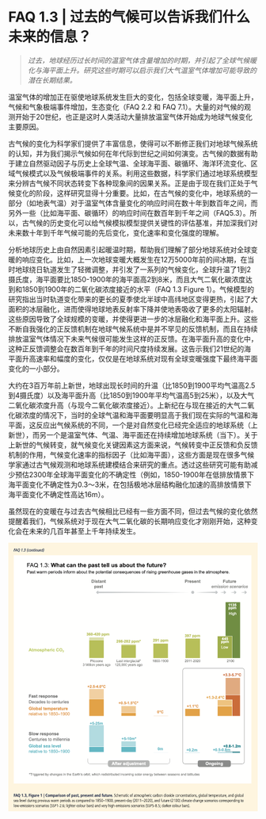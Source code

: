 # FAQ 1.3 | 过去的气候可以告诉我们什么未来的信息？

> *过去，地球经历过长时间的温室气体含量增加的时期，并引起了全球气候暖化与海平面上升。研究这些时期可以启示我们大气温室气体增加可能导致的潜在长期结果。*

温室气体的增加正在驱使地球系统发生巨大的变化，包括全球变暖，海平面上升，气候和气象极端事件增加，生态变化（FAQ 2.2 和 FAQ 7.1）。大量的对气候的观测开始于20世纪，也正是这时人类活动大量排放温室气体开始成为地球气候变化主要原因。

古气候的变化为科学家们提供了丰富信息，使得可以不断修正我们对地球气候系统的认知，并为我们揭示气候如何在年代际到世纪之间如何演变。古气候的数据有助于建立自然驱动因子与历史上全球气温、全球海平面、碳循环、海洋环流变化、区域气候模式以及气候极端事件的关系。利用这些数据，科学家们通过地球系统模型来分辨古气候不同状态转变下各种现象间的因果关系。正是由于现在我们正处于气候变化的阶段，这样研究显得十分重要。比如，在古气候的变化中，地球系统的一部分（如地表气温）对于温室气体含量变化的响应时间在数十年到数百年之间，而另外一些（比如海平面、碳循环）的响应时间在数百年到千年之间（FAQ5.3）。所以，古气候的历史变化可以给气候模拟模型提供关键性的评估基准，并加深我们对未来数十年到千年气候可能的先后变化，变化速率和变化强度的理解。

分析地球历史上由自然因素引起暖温时期，帮助我们理解了部分地球系统对全球变暖的响应变化。比如，上一次地球变暖大概发生在12万5000年前的间冰期，在当时地球绕日轨道发生了轻微调整，并引发了一系列的气候变化，全球升温了1到2摄氏度，海平面要比1850-1900年的海平面高2到8米，而且大气二氧化碳浓度达到和1850到1900年的二氧化碳浓度接近的水平（FAQ 1.3 Figure 1）。气候模型的研究指出当时轨道变化带来的更长的夏季使北半球中高纬地区变得更热，引起了大面积的冰层融化，进而使得地球地表反射率下降并使地表吸收了更多的太阳辐射。这些原因导致了全球规模的变暖，并使得更进一步的冰层融化和海平面上升。这些不断自我强化的正反馈机制在地球气候系统中是并不罕见的反馈机制，而且在持续排放温室气体情况下未来气候很可能发生这样的正反馈。在海平面升高的变化中，这种正反馈调整会在数百年到千年的时间尺度持续发展。这告示我们21世纪的海平面升高速率和幅度的变化，仅仅是在地球系统对现有全球变暖强度下最终海平面变化的一小部分。

大约在3百万年前上新世，地球出现长时间的升温（比1850到1900平均气温高2.5到4摄氏度）以及海平面升高（比1850到1900年平均气温高5到25米），以及大气二氧化碳浓度升高（与现今二氧化碳浓度接近）。上新纪在与现在接近的大气二氧化碳浓度的情况下，当时的全球气温和海平面要明显高于我们现在实际的气温和海平面，这反应出气候系统的不同，一个是对自然变化已经完全适应的地球系统（上新世），而另一个是温室气体、气温、海平面还在持续增加地球系统（当下）。关于上新世的气候转变，就气候变化关键因素这方面来说，气候转变中正反馈和负反馈机制的作用，气候变化速率的指标因子（比如海平面），这些方面是现在很多气候学家通过古气候观测和地球系统建模结合来研究的重点。透过这些研究可能有助减少预估2300年全球海平面变化的不确定性（例如，1850-1900年在低排放情景下海平面变化不确定性为0.3～3米，在包括极地冰层结构融化加速的高排放情景下海平面变化不确定性高达16m）。

虽然现在的变暖在与过去古气候相比已经有一些方面不同，但过去气候的变化依然提醒着我们，气候系统对于现在大气二氧化碳的长期响应变化才刚刚开始，这种变化会在未来的几百年甚至上千年持续发生。

![](/static/ipcc/wg-1/FAQ1-3.png)
